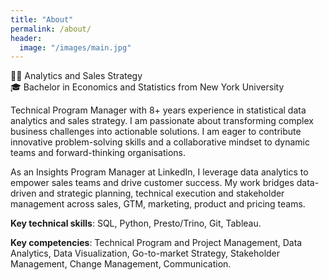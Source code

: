 ```yaml
---
title: "About"
permalink: /about/
header:
  image: "/images/main.jpg"
---
```


:woman_technologist: Analytics and Sales Strategy  
:mortar_board: Bachelor in Economics and Statistics from New York University

Technical Program Manager with 8+ years experience in statistical data analytics and sales strategy. I am passionate about transforming complex business challenges into actionable solutions. I am eager to contribute innovative problem-solving skills and a collaborative mindset to dynamic teams and forward-thinking organisations.

As an Insights Program Manager at LinkedIn, I leverage data analytics to empower sales teams and drive customer success. My work bridges data-driven and strategic planning, technical execution and stakeholder management across sales, GTM, marketing, product and pricing teams.

**Key technical skills**: SQL, Python, Presto/Trino, Git, Tableau.

**Key competencies**: Technical Program and Project Management, Data Analytics, Data Visualization, Go-to-market Strategy, Stakeholder Management, Change Management, Communication.

